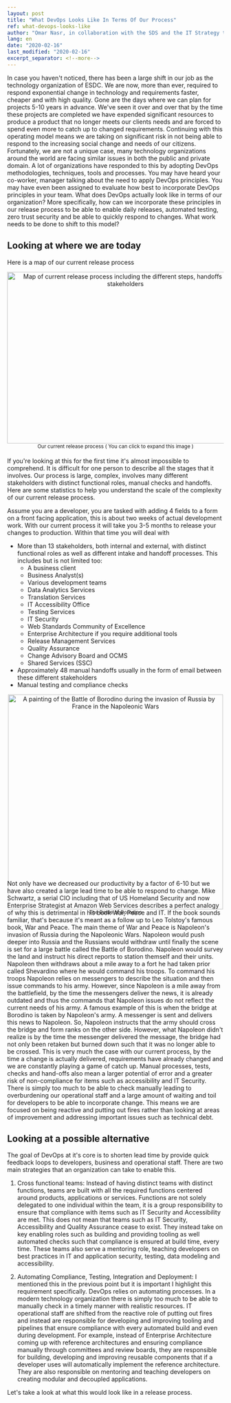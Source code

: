 ```yaml
---
layout: post
title: "What DevOps Looks Like In Terms Of Our Process"
ref: what-devops-looks-like
author: "Omar Nasr, in collaboration with the SDS and the IT Strategy team"
lang: en 
date: "2020-02-16"
last_modified: "2020-02-16"
excerpt_separator: <!--more-->
---
```



In case you haven't noticed, there has been a large shift in our job as the technology organization of ESDC. We are now, more than ever, required to respond exponential change in technology and requirements faster, cheaper and with high quality. Gone are the days where we can plan for projects 5-10 years in advance. We've seen it over and over that by the time these projects are completed we have expended significant resources to produce a product that no longer meets our clients needs and are forced to spend even more to catch up to changed requirements. Continuing with this operating model means we are taking on significant risk in not being able to respond to the increasing social change and needs of our citizens. Fortunately, we are not a unique case, many technology organizations around the world are facing similar issues in both the public and private domain. A lot of organizations have responded to this by adopting DevOps methodologies, techniques, tools and processes. You may have heard your co-worker, manager talking about the need to apply DevOps principles. You may have even been assigned to evaluate how best to incorporate DevOps principles in your team. What does DevOps actually look like in terms of our organization? More specifically, how can we incorporate these principles in our release process to be able to enable daily releases, automated testing, zero trust security and be able to quickly respond to changes. What work needs to be done to shift to this model? 
<!--more-->

## Looking at where we are today

Here is a map of our current release process

<div style = "display: block; width: inherit; height: 400px; text-align: center;">
    <a href="/ITStrategy/assets/images/Feature-Intake-to-Release-BPM.png" style="display: block;">
        <img src = "/ITStrategy/assets/images/Feature-Intake-to-Release-BPM.png" 
        alt = "Map of current release process including the different steps, handoffs and stakeholders"
        style="width: 550px; height: 399px;"
        />
    </a>
    <small> Our current release process ( You can click to expand this image )</small>
</div>
<br/>

If you're looking at this for the first time it's almost impossible to comprehend. It is difficult for one person to describe all the stages that it involves. Our process is large, complex, involves many different stakeholders with distinct functional roles, manual checks and handoffs. Here are some statistics to help you understand the scale of the complexity of our current release process.

Assume you are a developer, you are tasked with adding 4 fields to a form on a front facing application, this is about two weeks of actual development work. With our current process it will take you 3-5 months to release your changes to production. Within that time you will deal with 

- More than 13 stakeholders, both internal and external, with distinct functional roles as well as different intake and handoff processes. This includes but is not limited too:
    - A business client
    - Business Analyst(s)
    - Various development teams 
    - Data Analytics Services 
    - Translation Services 
    - IT Accessibility Office
    - Testing Services
    - IT Security
    - Web Standards Community of Excellence 
    - Enterprise Architecture if you require additional tools 
    - Release Management Services 
    - Quality Assurance 
    - Change Advisory Board and OCMS
    - Shared Services (SSC)
- Approximately 48 manual handoffs usually in the form of email between these different stakeholders 
- Manual testing and compliance checks 


<div style="display: block; width: inherit; height: 400px; text-align: center;">
    <a href="/ITStrategy/assets/images/Battle_of_Borodino_1812.png" style="display: block">
        <img src = "/ITStrategy/assets/images/Battle_of_Borodino_1812.png" 
        alt = "A painting of the Battle of Borodino during the invasion of Russia by France in the Napoleonic Wars"
        style="width: 500px; height: inherit;"
        />
    </a>
    <small > The Battle of Borodino </small>
</div>
<br/>

Not only have we decreased our productivity by a factor of 6-10 but we have also created a large lead time to be able to respond to change. Mike Schwartz, a serial CIO including that of US Homeland Security and now Enterprise Strategist at Amazon Web Services describes a perfect analogy of why this is detrimental in his book War, Peace and IT. If the book sounds familiar, that's because it's meant as a follow up to Leo Tolstoy's famous book, War and Peace. The main theme of War and Peace is Napoleon's invasion of Russia during the Napoleonic Wars. Napoleon would push deeper into Russia and the Russians would withdraw until finally the scene is set for a large battle called the Battle of Borodino. Napoleon would survey the land and instruct his direct reports to station themself and their units. Napoleon then withdraws about a mile away to a fort he had taken prior called Shevardino where he would command his troops. To command his troops Napoleon relies on messengers to describe the situation and then issue commands to his army. However, since Napoleon is a mile away from the battlefield, by the time the messengers deliver the news, it is already outdated and thus the commands that Napoleon issues do not reflect the current needs of his army. A famous example of this is when the bridge at Borodino is taken by Napoleon's army. A messenger is sent and delivers this news to Napoleon. So, Napoleon instructs that the army should cross the bridge and form ranks on the other side. However, what Napoleon didn't realize is by the time the messenger delivered the message, the bridge had not only been retaken but burned down such that it was no longer able to be crossed. This is very much the case with our current process, by the time a change is actually delivered, requirements have already changed and we are constantly playing a game of catch up. Manual processes, tests, checks and hand-offs also mean a larger potential of error and a greater risk of non-compliance for items such as accessibility and IT Security. There is simply too much to be able to check manually leading to overburdening our operational staff and a large amount of waiting and toil for developers to be able to incorporate change. This means we are focused on being reactive and putting out fires rather than looking at areas of improvement and addressing important issues such as technical debt. 


## Looking at a possible alternative 

The goal of DevOps at it's core is to shorten lead time by provide quick feedback loops to developers, business and operational staff. There are two main strategies that an organization can take to enable this.

1) Cross functional teams: Instead of having distinct teams with distinct functions, teams are built with all the required functions centered around products, applications or services. Functions are not solely delegated to one individual within the team, it is a group responsibility to ensure that compliance with items such as IT Security and Accessibility are met. This does not mean that teams such as IT Security, Accessibility and Quality Assurance cease to exist. They instead take on key enabling roles such as building and providing tooling as well automated checks such that compliance is ensured at build time, every time. These teams also serve a mentoring role, teaching developers on best practices in IT and application security, testing, data modeling and accessibility. 

2) Automating Compliance, Testing, Integration and Deployment: I mentioned this in the previous point but it is important I highlight this requirement specifically. DevOps relies on automating processes. In a modern technology organization there is simply too much to be able to manually check in a timely manner with realistic resources. IT operational staff are shifted from the reactive role of putting out fires and instead are responsible for developing and improving tooling and pipelines that ensure compliance with every automated build and even during development. For example, instead of Enterprise Architecture coming up with reference architectures and ensuring compliance manually through committees and review boards, they are responsible for building, developing and improving reusable components that if a developer uses will automatically implement the reference architecture. They are also responsible on mentoring and teaching developers on creating modular and decoupled applications. 

Let's take a look at what this would look like in a release process.